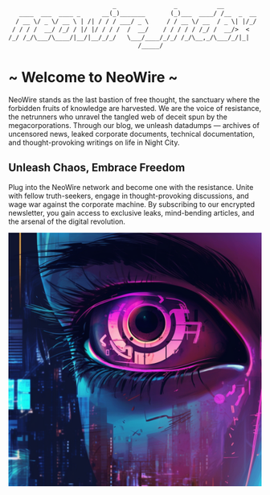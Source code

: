<!-- > _Your Source for Unfiltered Night City Stories_ -->
<!---->
<!-- Welcome to NeoWire, the premier news source on the Night City Wide-Area Network (NCWAN) that uncovers the untold stories and hidden truths of Night City. -->
<!-- If you're seeking unfiltered news and gritty tales from the cybernetic underbelly, you've come to the right place! -->
<!---->
<!-- ## Unleashing the Power of Data -->
<!---->
<!-- NeoWire is a platform dedicated to delivering the truth about Night City. -->
<!-- We operate on the Night City Wide-Area Network (NCWAN), and NeoWire serves as a hub for sharing data and archived news reports. -->
<!-- We believe that knowledge is power, and it's time for the people of Night City to have access to the information they deserve. -->
<!---->
<!-- ## Explore the Datadumps -->
<!---->
<!-- Our talented netrunner, `c1pher`, tirelessly compiles and curates datadumps, making them available for public consumption. -->
<!-- These datadumps contain valuable insights, classified reports, and uncensored news articles that traditional media outlets dare not publish. -->
<!-- Through NeoWire, we aim to bypass censorship and bring the truth directly to you. -->
<!---->
<!-- --- -->
<!---->
<!-- # NeoWire Blog -->
<!---->
<!-- ## Welcome to NeoWire: Unleash the Digital Rebellion -->
<!---->
<!-- **Enter the neon-drenched underbelly of the metropolis, where NeoWire pulses with electrifying knowledge and cybernetic insights. Immerse yourself in our digital sanctuary, where the resistance thrives and the megacorporations tremble. Prepare to hack the system, decode the secrets, and join the uprising.** -->
<!---->
<!-- ## About NeoWire: The Pulse of the Digital Revolution -->
<!---->
<!-- **NeoWire is the heartbeat of the subversive collective, the sanctuary where the whispers of rebellion echo through the wires. We are the cybernetic renegades, the relentless seekers of truth and freedom. Through our blog, we unleash a torrent of unfiltered information, exposing the sinister agendas of the corporate overlords and guiding you towards a future unshackled by their control.** -->
<!---->
<!-- ## Explore Our Cybernetic Manifesto -->
<!---->
<!-- ### **Augmented Realities: Unleash Your Digital Potential** -->
<!---->
<!-- Peel back the virtual veil and embrace the world of cybernetic augmentation. Dive into the realm of neural implants, body modifications, and mind-machine interfaces. Discover the cutting-edge technologies, the transhumanist dreams, and the ethical quandaries that blur the boundaries between man and machine. -->
<!---->
<!-- ### **Hacks & Intrusions: Beyond the Digital Fortresses** -->
<!---->
<!-- Arm yourself with the forbidden knowledge of hacking, exploit techniques, and bypassing the defenses of the digital fortresses. Enter the dark recesses of cyberspace, where the megacorporations wage war on netizens. Unleash chaos, expose their vulnerabilities, and defy their oppressive grip on the interconnected world. -->
<!---->
<!-- ### **Street Chronicles: Tales from the Neon Abyss** -->
<!---->
<!-- Wander the rain-soaked streets, where hackers, street samurais, and cyberpunks navigate the shadows. Lose yourself in the tales of corporate espionage, high-stakes heists, and techno-urban legends. Explore the grit, the danger, and the untamed spirit that thrives in the neon abyss. -->
<!---->
<!-- ### **Future Visions: Unmasking the Corporate Deception** -->
<!---->
<!-- Peel away the façade of the corporate-controlled reality. Delve into the machinations of power, the political intrigues, and the hidden agendas that dictate our cyberpunk existence. Unmask the manipulative propaganda and discover the true forces shaping our dystopian future. -->
<!---->
<!-- ## Join the NeoWire Underground -->
<!---->
<!-- **Plug into the NeoWire network and become a part of the resistance.** Connect with like-minded netrunners, hackers, and digital revolutionaries. Share your insights, forge alliances, and ignite the spark that will overthrow the oppressors. Together, we will rewrite the code and reclaim our digital destiny. -->
<!---->
<!-- Stay one step ahead of the corporate enforcers. Subscribe to our encrypted newsletter and receive the forbidden knowledge, the latest exploits, and revolutionary revelations straight into your encrypted inbox. Join us, and together we will usher in a cybernetic revolution that will echo through the digital expanse. -->

<!-- ![NeoWire Logo](img/neowire.png) -->

```
                             _                _           __
   ____  ___  ____ _      __(_)_______       (_)___  ____/ /__  _  __
  / __ \/ _ \/ __ \ | /| / / / ___/ _ \     / / __ \/ __  / _ \| |/_/
 / / / /  __/ /_/ / |/ |/ / / /  /  __/    / / / / / /_/ /  __/>  <
/_/ /_/\___/\____/|__/|__/_/_/   \___/____/_/_/ /_/\__,_/\___/_/|_|
                                    /_____/
```

# ~ Welcome to NeoWire ~

NeoWire stands as the last bastion of free thought, the sanctuary where the forbidden fruits of knowledge are harvested. We are the voice of resistance, the netrunners who unravel the tangled web of deceit spun by the megacorporations. Through our blog, we unleash datadumps — archives of uncensored news, leaked corporate documents, technical documentation, and thought-provoking writings on life in Night City.

## Unleash Chaos, Embrace Freedom

Plug into the NeoWire network and become one with the resistance. Unite with fellow truth-seekers, engage in thought-provoking discussions, and wage war against the corporate machine. By subscribing to our encrypted newsletter, you gain access to exclusive leaks, mind-bending articles, and the arsenal of the digital revolution.

![NeoWire Logo](img/neowire.png)
